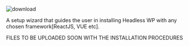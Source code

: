 ![download](https://github.com/CODERmarv/wp-headless-installer/assets/43389950/36051085-d84e-480a-a7dc-6e8b3214e41b)

A setup wizard that guides the user in installing Headless WP with any chosen framework[ReactJS, VUE etc].

FILES TO BE UPLOADED SOON WITH THE INSTALLATION PROCEDURES
